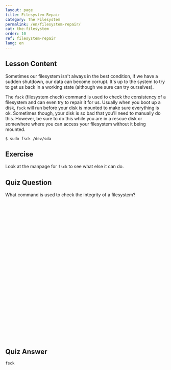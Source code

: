```yaml
---
layout: page
title: Filesystem Repair
category: The Filesystem
permalink: /en/filesystem-repair/
cat: the-filesystem
order: 10
ref: filesystem-repair
lang: en
---
```


## Lesson Content

Sometimes our filesystem isn't always in the best condition, if we have a sudden shutdown, our data can become corrupt. It's up to the system to try to get us back in a working state (although we sure can try ourselves). 

The `fsck` (filesystem check) command is used to check the consistency of a filesystem and can even try to repair it for us. Usually when you boot up a disk, `fsck` will run before your disk is mounted to make sure everything is ok. Sometimes though, your disk is so bad that you'll need to manually do this. However, be sure to do this while you are in a rescue disk or somewhere where you can access your filesystem without it being mounted.

`$ sudo fsck /dev/sda`

## Exercise

Look at the manpage for `fsck` to see what else it can do.

## Quiz Question

What command is used to check the integrity of a filesystem?  
<br /><br /><br /><br /><br /><br /><br /><br /><br /><br /><br /><br /><br /><br /><br /><br /><br /><br /><br /><br /><br /><br /><br /><br /><br /><br />
## Quiz Answer

`fsck`
